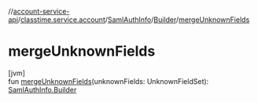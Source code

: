 //[account-service-api](../../../../index.md)/[classtime.service.account](../../index.md)/[SamlAuthInfo](../index.md)/[Builder](index.md)/[mergeUnknownFields](merge-unknown-fields.md)

# mergeUnknownFields

[jvm]\
fun [mergeUnknownFields](merge-unknown-fields.md)(unknownFields: UnknownFieldSet): [SamlAuthInfo.Builder](index.md)
